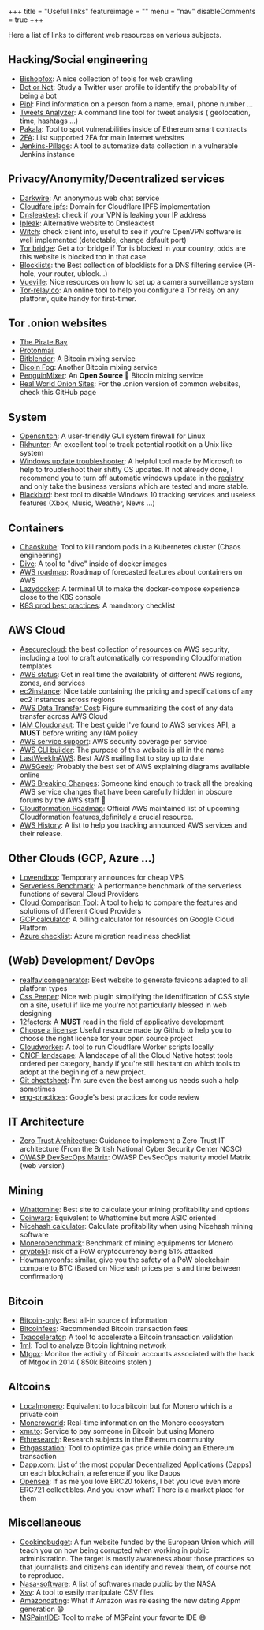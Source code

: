 +++
title = "Useful links"
featureimage = ""
menu = "nav"
disableComments = true
+++

Here a list of links to different web resources on various subjects.

## Hacking/Social engineering

* [Bishopfox](https://www.bishopfox.com/resources/tools/google-hacking-diggity/attack-tools): A nice collection of tools for web crawling
* [Bot or Not](http://truthy.indiana.edu/botornot/#): Study a Twitter user profile to identify the probability of being a bot
* [Pipl](https://pipl.com): Find information on a person from a name, email, phone number ...
* [Tweets Analyzer](https://github.com/x0rz/tweets_analyzer): A command line tool for tweet analysis ( geolocation, time, hashtags ...)
* [Pakala](https://github.com/palkeo/pakala): Tool to spot vulnerabilities inside of Ethereum smart contracts
* [2FA](https://twofactorauth.org/): List supported 2FA for main Internet websites
* [Jenkins-Pillage](https://github.com/DolosGroup/Jenkins-Pillage): A tool to automatize data collection in a vulnerable Jenkins instance

## Privacy/Anonymity/Decentralized services

* [Darkwire](https://darkwire.io): An anonymous web chat service
* [Cloudfare ipfs](https://cloudflare-ipfs.com/ipfs/): Domain for Cloudflare IPFS implementation
* [Dnsleaktest](https://www.dnsleaktest.com): check if your VPN is leaking your IP address
* [Ipleak](https://ipleak.net/): Alternative website to Dnsleaktest
* [Witch](http://witch.valdikss.org.ru/): check client info, useful to see if you're OpenVPN software is well implemented (detectable, change default port)
* [Tor bridge](https://bridges.torproject.org/bridges): Get a tor bridge if Tor is blocked in your country, odds are this website is blocked too in that case
* [Blocklists](https://wally3k.github.io/): the Best collection of blocklists for a DNS filtering service (Pi-hole, your router, ublock...)
* [Vueville](https://www.vueville.com/): Nice resources on how to set up a camera surveillance system
* [Tor-relay.co](https://tor-relay.co/): An online tool to help you configure a Tor relay on any platform, quite handy for first-timer.

## Tor .onion websites

* [The Pirate Bay](http://uj3wazyk5u4hnvtk.onion)
* [Protonmail](https://protonirockerxow.onion)
* [Bitblender](http://bitblendervrfkzr.onion/?r=187448): A Bitcoin mixing service
* [Bicoin Fog](http://foggeddriztrcar2.onion): Another Bitcoin mixing service
* [PenguinMixer](http://penguinsmbshtgmf.onion/index.html): An **Open Source** :penguin: Bitcoin mixing service
* [Real World Onion Sites](https://github.com/alecmuffett/real-world-onion-sites): For the .onion version of common websites, check this GitHub page

## System

* [Opensnitch](https://github.com/evilsocket/opensnitch): A user-friendly GUI system firewall for Linux
* [Rkhunter](http://rkhunter.sourceforge.net): An excellent tool to track potential rootkit on a Unix like system
* [Windows update troubleshooter](https://support.microsoft.com/en-us/help/4027322/windows-update-troubleshooter): A helpful tool made by Microsoft to help to troubleshoot their shitty OS updates. If not already done, I recommend you to turn off automatic windows update in the [registry](https://www.windowscentral.com/how-stop-updates-installing-automatically-windows-10) and only take the business versions which are tested and more stable.
* [Blackbird](https://www.getblackbird.net/): best tool to disable Windows 10 tracking services and useless features (Xbox, Music, Weather, News ...)

## Containers

* [Chaoskube](https://github.com/linki/chaoskube): Tool to kill random pods in a Kubernetes cluster (Chaos engineering)
* [Dive](https://github.com/wagoodman/dive): A tool to "dive" inside of docker images
* [AWS roadmap](https://github.com/aws/containers-roadmap/projects/1): Roadmap of forecasted features about containers on AWS
* [Lazydocker](https://github.com/jesseduffield/lazydocker): A terminal UI to make the docker-compose experience close to the K8S console
* [K8S prod best practices](https://learnk8s.io/production-best-practices): A mandatory checklist

## AWS Cloud

* [Asecurecloud](https://asecure.cloud): the best collection of resources on AWS security, including a tool to craft automatically corresponding Cloudformation templates
* [AWS status](https://status.aws.amazon.com): Get in real time the availability of different AWS regions, zones, and services
* [ec2instance](https://ec2instances.info): Nice table containing the pricing and specifications of any ec2 instances across regions 
* [AWS Data Transfer Cost](https://raw.githubusercontent.com/open-guides/og-aws/master/figures/aws-data-transfer-costs.png): Figure summarizing the cost of any data transfer across AWS Cloud
* [IAM Cloudonaut](https://iam.cloudonaut.io): The best guide I've found to AWS services API, a **MUST** before writing any IAM policy
* [AWS service support](https://summitroute.github.io/aws_research/service_support.html): AWS security coverage per service
* [AWS CLI builder](https://awsclibuilder.com/home): The purpose of this website is all in the name
* [LastWeekInAWS](https://lastweekinaws.com/): Best AWS mailing list to stay up to date
* [AWSGeek](https://www.awsgeek.com/): Probably the best set of AWS explaining diagrams available online
* [AWS Breaking Changes](https://github.com/SummitRoute/aws_breaking_changes): Someone kind enough to track all the breaking AWS service changes that have been carefully hidden in obscure forums by the AWS staff :japanese_ogre:
* [Cloudformation Roadmap](https://github.com/aws-cloudformation/aws-cloudformation-coverage-roadmap/projects/1): Official AWS maintained list of upcoming Cloudformation features,definitely a crucial resource.
* [AWS History](https://www.awsgeek.com/AWS-History/): A list to help you tracking announced AWS services and their release.

## Other Clouds (GCP, Azure ...)

* [Lowendbox](https://lowendbox.com): Temporary announces for cheap VPS
* [Serverless Benchmark](https://serverless-benchmark.com/): A performance benchmark of the serverless functions of several Cloud Providers
* [Cloud Comparison Tool](https://www.cloudcomparisontool.com/): A tool to help to compare the features and solutions of different Cloud Providers
* [GCP calculator](https://cloud.google.com/products/calculator): A billing calculator for resources on Google Cloud Platform
* [Azure checklist](https://azurechecklist.com/): Azure migration readiness checklist

## (Web) Development/ DevOps

* [realfavicongenerator](https://realfavicongenerator.net): Best website to generate favicons adapted to all platform types
* [Css Peeper](https://csspeeper.com): Nice web plugin simplifying the identification of CSS style on a site, useful if like me you're not particularly blessed in web designing
* [12factors](https://12factor.net): A **MUST** read in the field of applicative development
* [Choose a license](https://choosealicense.com/): Useful resource made by Github to help you to choose the right license for your open source project
* [Cloudworker](https://github.com/dollarshaveclub/cloudworker): A tool to run Cloudflare Worker scripts locally
* [CNCF landscape](https://landscape.cncf.io/): A landscape of all the Cloud Native hotest tools ordered per category, handy if you're still hesitant on which tools to adopt at the begining of a new project. 
* [Git cheatsheet](http://ndpsoftware.com/git-cheatsheet.html):  I'm sure even the best among us needs such a help sometimes
* [eng-practices](https://google.github.io/eng-practices/review/reviewer/): Google's best practices for code review

## IT Architecture

* [Zero Trust Architecture](https://github.com/ukncsc/zero-trust-architecture/): Guidance to implement a Zero-Trust IT architecture (From the British National Cyber Security Center NCSC)
* [OWASP DevSecOps Matrix](https://dsomm.timo-pagel.de/index.php): OWASP DevSecOps maturity model Matrix (web version) 

## Mining

* [Whattomine](http://whattomine.com): Best site to calculate your mining profitability and options
* [Coinwarz](https://www.coinwarz.com/cryptocurrency): Equivalent to Whattomine but more ASIC oriented
* [Nicehash calculator](https://www.nicehash.com/profitability-calculator/): Calculate profitability when using Nicehash mining software
* [Monerobenchmark](http://monerobenchmarks.info): Benchmark of mining equipments for Monero
* [crypto51](https://www.crypto51.app): risk of a PoW cryptocurrency being 51% attacked
* [Howmanyconfs](https://howmanyconfs.com/): similar, give you the safety of a PoW blockchain compare to BTC (Based on Nicehash prices per s and time between confirmation)

## Bitcoin

* [Bitcoin-only](https://bitcoin-only.com/): Best all-in source of information
* [Bitcoinfees](https://bitcoinfees.21.co): Recommended Bitcoin transaction fees
* [Txaccelerator](https://pool.viabtc.com/tools/txaccelerator): A tool to accelerate a Bitcoin transaction validation
* [1ml](https://1ml.com/): Tool to analyze Bitcoin lightning network
* [Mtgox](https://www.cryptoground.com/mtgox-cold-wallet-monitor/):  Monitor the activity of Bitcoin accounts associated with the hack of Mtgox in 2014 ( 850k Bitcoins stolen )

## Altcoins

* [Localmonero](https://localmonero.co): Equivalent to localbitcoin but for Monero which is a private coin
* [Moneroworld](https://moneroworld.com): Real-time information on the Monero ecosystem
* [xmr.to](https://xmr.to/): Service to pay someone in Bitcoin but using Monero
* [Ethresearch](https://ethresear.ch): Research subjects in the Ethereum community
* [Ethgasstation](https://ethgasstation.info): Tool to optimize gas price while doing an Ethereum transaction
* [Dapp.com](https://www.dapp.com/): List of the most popular Decentralized Applications (Dapps) on each blockchain, a reference if you like Dapps
* [Opensea](https://opensea.io/assets): If as me you love ERC20 tokens, I bet you love even more ERC721 collectibles. And you know what? There is a market place for them

## Miscellaneous

* [Cookingbudget](http://www.cookingbudgets.com/): A fun website funded by the European Union which will teach you on how being corrupted when working in public administration. The target is mostly awareness about those practices so that journalists and citizens can identify and reveal them, of course not to reproduce.
* [Nasa-software](https://software.nasa.gov/): A list of softwares made public by the NASA
* [Xsv](https://github.com/BurntSushi/xsv): A tool to easily manipulate CSV files
* [Amazondating](https://amazondating.co/): What if Amazon was releasing the new dating Appm generation :grin: 
* [MSPaintIDE](https://github.com/RubbaBoy/MSPaintIDE): Tool to make of MSPaint your favorite IDE :smile:
